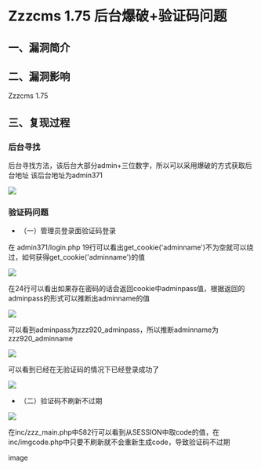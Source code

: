 Zzzcms 1.75 后台爆破+验证码问题
===============================

一、漏洞简介
------------

二、漏洞影响
------------

Zzzcms 1.75

三、复现过程
------------

### 后台寻找

后台寻找方法，该后台大部分admin+三位数字，所以可以采用爆破的方式获取后台地址
该后台地址为admin371

![](resource/Zzzcms1.75后台爆破+验证码问题/media/rId25.png)

### 验证码问题

-   （一）管理员登录面验证码登录

在 admin371/login.php
19行可以看出get\_cookie(\'adminname\')不为空就可以绕过，如何获得get\_cookie(\'adminname\')的值

![](resource/Zzzcms1.75后台爆破+验证码问题/media/rId27.png)

在24行可以看出如果存在密码的话会返回cookie中adminpass值，根据返回的adminpass的形式可以推断出adminname的值

![](resource/Zzzcms1.75后台爆破+验证码问题/media/rId28.png)

可以看到adminpass为zzz920\_adminpass，所以推断adminname为zzz920\_adminname

![](resource/Zzzcms1.75后台爆破+验证码问题/media/rId29.png)

可以看到已经在无验证码的情况下已经登录成功了

![](resource/Zzzcms1.75后台爆破+验证码问题/media/rId30.png)

-   （二）验证码不刷新不过期

![](resource/Zzzcms1.75后台爆破+验证码问题/media/rId31.png)

在inc/zzz\_main.php中582行可以看到从SESSION中取code的值，在inc/imgcode.php中只要不刷新就不会重新生成code，导致验证码不过期

image
